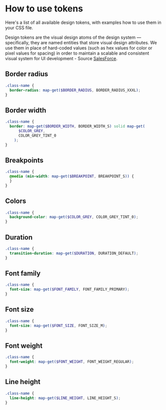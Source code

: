 # How to use tokens

Here's a list of all available design tokens, with examples how to use them in
your CSS file.

Design tokens are the visual design atoms of the design system — specifically,
they are named entities that store visual design attributes. We use them in
place of hard-coded values (such as hex values for color or pixel values for
spacing) in order to maintain a scalable and consistent visual system for UI
development - Source
[SalesForce](https://www.lightningdesignsystem.com/design-tokens/).

## Border radius

```scss
.class-name {
  border-radius: map-get($BORDER_RADIUS, BORDER_RADIUS_XXXL);
}
```

## Border width

```scss
.class-name {
  border: map-get($BORDER_WIDTH, BORDER_WIDTH_S) solid map-get(
      $COLOR_GREY,
      COLOR_GREY_TINT_0
    );
}
```

## Breakpoints

```scss
.class-name {
  @media (min-width: map-get($BREAKPOINT, BREAKPOINT_S)) {
  }
}
```

## Colors

```scss
.class-name {
  background-color: map-get($COLOR_GREY, COLOR_GREY_TINT_0);
}
```

## Duration

```scss
.class-name {
  transition-duration: map-get($DURATION, DURATION_DEFAULT);
}
```

## Font family

```scss
.class-name {
  font-size: map-get($FONT_FAMILY, FONT_FAMILY_PRIMARY);
}
```

## Font size

```scss
.class-name {
  font-size: map-get($FONT_SIZE, FONT_SIZE_M);
}
```

## Font weight

```scss
.class-name {
  font-weight: map-get($FONT_WEIGHT, FONT_WEIGHT_REGULAR);
}
```

## Line height

```scss
.class-name {
  line-height: map-get($LINE_HEIGHT, LINE_HEIGHT_S);
}
```
